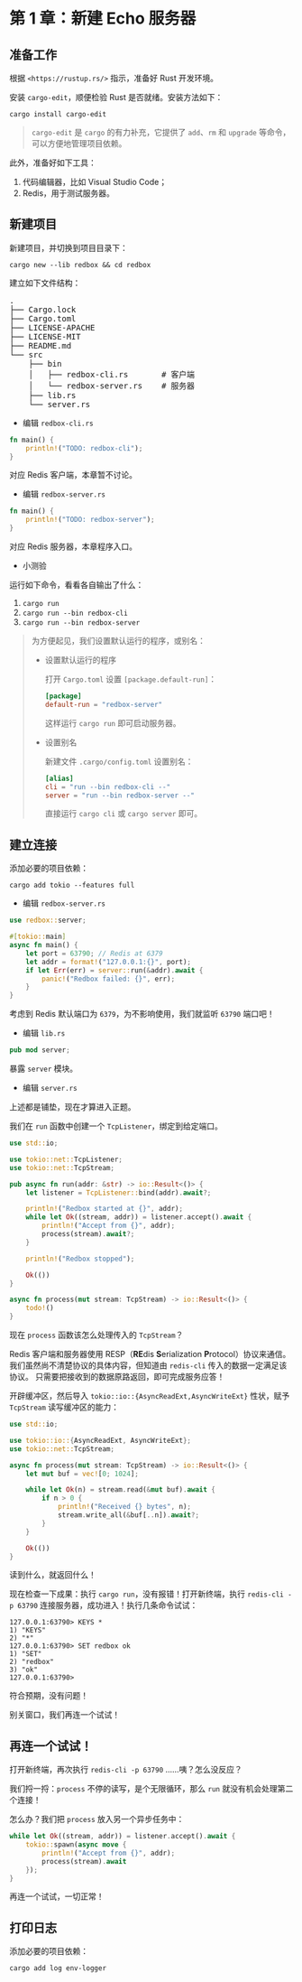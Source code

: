 # 第 1 章：新建 Echo 服务器

## 准备工作

根据 `<https://rustup.rs/>` 指示，准备好 Rust 开发环境。

安装 `cargo-edit`，顺便检验 Rust 是否就绪。安装方法如下：

```shell
cargo install cargo-edit
```

> `cargo-edit` 是 `cargo` 的有力补充，它提供了 `add`、`rm` 和 `upgrade` 等命令，可以方便地管理项目依赖。

此外，准备好如下工具：

1. 代码编辑器，比如 Visual Studio Code；
2. Redis，用于测试服务器。

## 新建项目

新建项目，并切换到项目目录下：

```shell
cargo new --lib redbox && cd redbox
```

建立如下文件结构：

<pre>
.
├── Cargo.lock
├── Cargo.toml
├── LICENSE-APACHE
├── LICENSE-MIT
├── README.md
└── src
    ├── bin
    │   ├── redbox-cli.rs       # 客户端
    │   └── redbox-server.rs    # 服务器
    ├── lib.rs
    └── server.rs
</pre>

- 编辑 `redbox-cli.rs`

```rust
fn main() {
    println!("TODO: redbox-cli");
}
```

对应 Redis 客户端，本章暂不讨论。

- 编辑 `redbox-server.rs`

```rust
fn main() {
    println!("TODO: redbox-server");
}
```

对应 Redis 服务器，本章程序入口。

- 小测验

运行如下命令，看看各自输出了什么：

1. `cargo run`
1. `cargo run --bin redbox-cli`
1. `cargo run --bin redbox-server`

> 为方便起见，我们设置默认运行的程序，或别名：
>
> - 设置默认运行的程序
>
>   打开 `Cargo.toml` 设置 `[package.default-run]`：
>
>   ```toml
>   [package]
>   default-run = "redbox-server"
>   ```
>
>   这样运行 `cargo run` 即可启动服务器。
>
> - 设置别名
>
>   新建文件 `.cargo/config.toml` 设置别名：
>
>   ```toml
>   [alias]
>   cli = "run --bin redbox-cli --"
>   server = "run --bin redbox-server --"
>   ```
>
>   直接运行 `cargo cli` 或 `cargo server` 即可。

## 建立连接

添加必要的项目依赖：

```shell
cargo add tokio --features full
```

- 编辑 `redbox-server.rs`

```rust
use redbox::server;

#[tokio::main]
async fn main() {
    let port = 63790; // Redis at 6379
    let addr = format!("127.0.0.1:{}", port);
    if let Err(err) = server::run(&addr).await {
        panic!("Redbox failed: {}", err);
    }
}
```

考虑到 Redis 默认端口为 `6379`，为不影响使用，我们就监听 `63790` 端口吧！

- 编辑 `lib.rs`

```rust
pub mod server;
```

暴露 `server` 模块。

- 编辑 `server.rs`

上述都是铺垫，现在才算进入正题。

我们在 `run` 函数中创建一个 `TcpListener`，绑定到给定端口。

```rust
use std::io;

use tokio::net::TcpListener;
use tokio::net::TcpStream;

pub async fn run(addr: &str) -> io::Result<()> {
    let listener = TcpListener::bind(addr).await?;

    println!("Redbox started at {}", addr);
    while let Ok((stream, addr)) = listener.accept().await {
        println!("Accept from {}", addr);
        process(stream).await?;
    }

    println!("Redbox stopped");

    Ok(())
}

async fn process(mut stream: TcpStream) -> io::Result<()> {
    todo!()
}
```

现在 `process` 函数该怎么处理传入的 `TcpStream`？

Redis 客户端和服务器使用 RESP（**RE**dis **S**erialization **P**rotocol）协议来通信。
我们虽然尚不清楚协议的具体内容，但知道由 `redis-cli` 传入的数据一定满足该协议。
只需要把接收到的数据原路返回，即可完成服务应答！

开辟缓冲区，然后导入 `tokio::io::{AsyncReadExt,AsyncWriteExt}` 性状，赋予 `TcpStream` 读写缓冲区的能力：

```rust
use std::io;

use tokio::io::{AsyncReadExt, AsyncWriteExt};
use tokio::net::TcpStream;

async fn process(mut stream: TcpStream) -> io::Result<()> {
    let mut buf = vec![0; 1024];

    while let Ok(n) = stream.read(&mut buf).await {
        if n > 0 {
            println!("Received {} bytes", n);
            stream.write_all(&buf[..n]).await?;
        }
    }

    Ok(())
}
```

读到什么，就返回什么！

现在检查一下成果：执行 `cargo run`，没有报错！打开新终端，执行 `redis-cli -p 63790` 连接服务器，成功进入！执行几条命令试试：

```redis
127.0.0.1:63790> KEYS *
1) "KEYS"
2) "*"
127.0.0.1:63790> SET redbox ok
1) "SET"
2) "redbox"
3) "ok"
127.0.0.1:63790>
```

符合预期，没有问题！

别关窗口，我们再连一个试试！

## 再连一个试试！

打开新终端，再次执行 `redis-cli -p 63790` ……咦？怎么没反应？

我们捋一捋：`process` 不停的读写，是个无限循环，那么 `run` 就没有机会处理第二个连接！

怎么办？我们把 `process` 放入另一个异步任务中：

```rust
while let Ok((stream, addr)) = listener.accept().await {
    tokio::spawn(async move {
        println!("Accept from {}", addr);
        process(stream).await
    });
}
```

再连一个试试，一切正常！

## 打印日志

添加必要的项目依赖：

```shell
cargo add log env-logger
```
